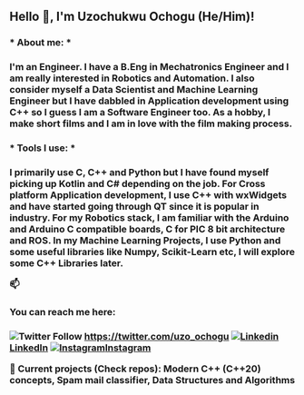 <!--
**uzoochogu/uzoochogu** is a ✨ _special_ ✨ repository because its `README.md` (this file) appears on your GitHub profile.

Here are some ideas to get you started:

- 🔭 I’m currently working on ...
- 🌱 I’m currently learning ...
- 👯 I’m looking to collaborate on ...
- 🤔 I’m looking for help with ...
- 💬 Ask me about ...
- 📫 How to reach me: ...
- 😄 Pronouns: ...
- ⚡ Fun fact: ...
-->

<h2>Hello 👋, I'm Uzochukwu Ochogu (He/Him)!</h2>

<h3> * About me: * <h3>
I'm an Engineer. I have a B.Eng in Mechatronics Engineer and I am really interested in Robotics and Automation. I also consider myself a Data Scientist and Machine Learning Engineer but I have dabbled in Application development using C++ so I guess I am a Software Engineer too. As a hobby, I make short films and I am in love with the film making process.


<h3> * Tools I use: * <h3>
I primarily use C, C++ and Python but I have found myself picking up Kotlin and C# depending on the job. 
For Cross platform Application development, I use C++ with wxWidgets and have started going through QT since it is popular in industry.
For my Robotics stack, I am familiar with the Arduino and Arduino C compatible boards, C for PIC 8 bit architecture and ROS.
In my Machine Learning Projects, I use Python and some useful libraries like Numpy, Scikit-Learn etc, I will explore some C++ Libraries later.

📫  <h3> You can reach me here: <h3>
![Twitter Follow](https://img.shields.io/twitter/follow/uzo_ochogu?style=social)    https://twitter.com/uzo_ochogu
[![Linkedin](https://i.stack.imgur.com/gVE0j.png) LinkedIn](https://www.linkedin.com/in/uzochukwu-ochogu-chibueze)
[![Instagram](https://cdn-icons-png.flaticon.com/512/174/174855.png)Instagram](https://instagram.com/uzo_ochogu)

 🔭 Current projects (Check repos): Modern C++ (C++20) concepts, Spam mail classifier, Data Structures and Algorithms

